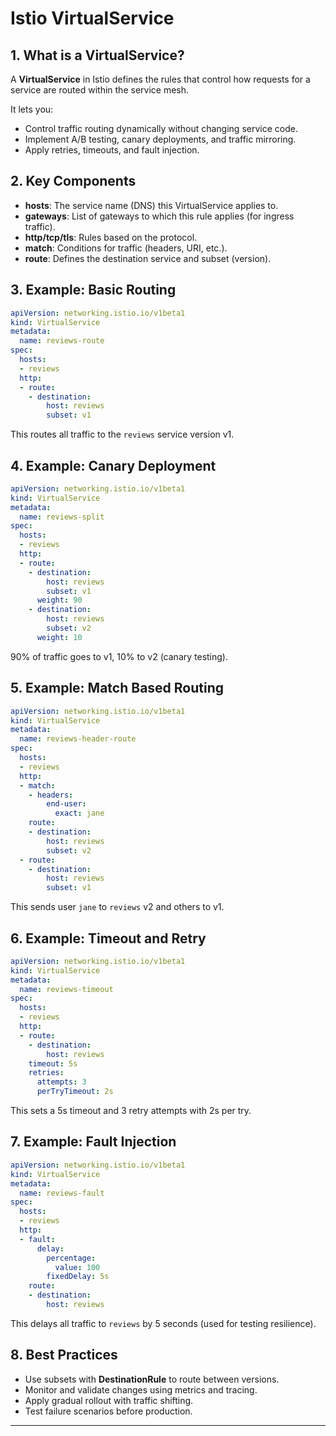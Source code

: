 # Istio VirtualService

## 1. What is a VirtualService?

A **VirtualService** in Istio defines the rules that control how requests for a service are routed within the service mesh.

It lets you:

* Control traffic routing dynamically without changing service code.
* Implement A/B testing, canary deployments, and traffic mirroring.
* Apply retries, timeouts, and fault injection.

## 2. Key Components

* **hosts**: The service name (DNS) this VirtualService applies to.
* **gateways**: List of gateways to which this rule applies (for ingress traffic).
* **http/tcp/tls**: Rules based on the protocol.
* **match**: Conditions for traffic (headers, URI, etc.).
* **route**: Defines the destination service and subset (version).

## 3. Example: Basic Routing

```yaml
apiVersion: networking.istio.io/v1beta1
kind: VirtualService
metadata:
  name: reviews-route
spec:
  hosts:
  - reviews
  http:
  - route:
    - destination:
        host: reviews
        subset: v1
```

This routes all traffic to the `reviews` service version v1.

## 4. Example: Canary Deployment

```yaml
apiVersion: networking.istio.io/v1beta1
kind: VirtualService
metadata:
  name: reviews-split
spec:
  hosts:
  - reviews
  http:
  - route:
    - destination:
        host: reviews
        subset: v1
      weight: 90
    - destination:
        host: reviews
        subset: v2
      weight: 10
```

90% of traffic goes to v1, 10% to v2 (canary testing).

## 5. Example: Match Based Routing

```yaml
apiVersion: networking.istio.io/v1beta1
kind: VirtualService
metadata:
  name: reviews-header-route
spec:
  hosts:
  - reviews
  http:
  - match:
    - headers:
        end-user:
          exact: jane
    route:
    - destination:
        host: reviews
        subset: v2
  - route:
    - destination:
        host: reviews
        subset: v1
```

This sends user `jane` to `reviews` v2 and others to v1.

## 6. Example: Timeout and Retry

```yaml
apiVersion: networking.istio.io/v1beta1
kind: VirtualService
metadata:
  name: reviews-timeout
spec:
  hosts:
  - reviews
  http:
  - route:
    - destination:
        host: reviews
    timeout: 5s
    retries:
      attempts: 3
      perTryTimeout: 2s
```

This sets a 5s timeout and 3 retry attempts with 2s per try.

## 7. Example: Fault Injection

```yaml
apiVersion: networking.istio.io/v1beta1
kind: VirtualService
metadata:
  name: reviews-fault
spec:
  hosts:
  - reviews
  http:
  - fault:
      delay:
        percentage:
          value: 100
        fixedDelay: 5s
    route:
    - destination:
        host: reviews
```

This delays all traffic to `reviews` by 5 seconds (used for testing resilience).

## 8. Best Practices

* Use subsets with **DestinationRule** to route between versions.
* Monitor and validate changes using metrics and tracing.
* Apply gradual rollout with traffic shifting.
* Test failure scenarios before production.

---
